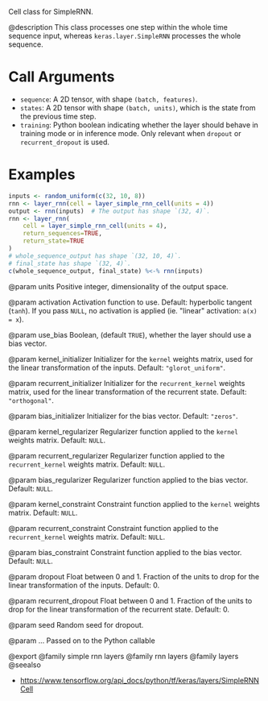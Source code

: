 Cell class for SimpleRNN.

@description
This class processes one step within the whole time sequence input, whereas
`keras.layer.SimpleRNN` processes the whole sequence.

# Call Arguments
- `sequence`: A 2D tensor, with shape `(batch, features)`.
- `states`: A 2D tensor with shape `(batch, units)`, which is the state
    from the previous time step.
- `training`: Python boolean indicating whether the layer should behave in
    training mode or in inference mode. Only relevant when `dropout` or
    `recurrent_dropout` is used.

# Examples

```r
inputs <- random_uniform(c(32, 10, 8))
rnn <- layer_rnn(cell = layer_simple_rnn_cell(units = 4))
output <- rnn(inputs)  # The output has shape `(32, 4)`.
rnn <- layer_rnn(
    cell = layer_simple_rnn_cell(units = 4),
    return_sequences=TRUE,
    return_state=TRUE
)
# whole_sequence_output has shape `(32, 10, 4)`.
# final_state has shape `(32, 4)`.
c(whole_sequence_output, final_state) %<-% rnn(inputs)
```

@param units
Positive integer, dimensionality of the output space.

@param activation
Activation function to use.
Default: hyperbolic tangent (`tanh`).
If you pass `NULL`, no activation is applied
(ie. "linear" activation: `a(x) = x`).

@param use_bias
Boolean, (default `TRUE`), whether the layer
should use a bias vector.

@param kernel_initializer
Initializer for the `kernel` weights matrix,
used for the linear transformation of the inputs. Default:
`"glorot_uniform"`.

@param recurrent_initializer
Initializer for the `recurrent_kernel`
weights matrix, used for the linear transformation
of the recurrent state. Default: `"orthogonal"`.

@param bias_initializer
Initializer for the bias vector. Default: `"zeros"`.

@param kernel_regularizer
Regularizer function applied to the `kernel` weights
matrix. Default: `NULL`.

@param recurrent_regularizer
Regularizer function applied to the
`recurrent_kernel` weights matrix. Default: `NULL`.

@param bias_regularizer
Regularizer function applied to the bias vector.
Default: `NULL`.

@param kernel_constraint
Constraint function applied to the `kernel` weights
matrix. Default: `NULL`.

@param recurrent_constraint
Constraint function applied to the
`recurrent_kernel` weights matrix. Default: `NULL`.

@param bias_constraint
Constraint function applied to the bias vector.
Default: `NULL`.

@param dropout
Float between 0 and 1. Fraction of the units to drop for the
linear transformation of the inputs. Default: 0.

@param recurrent_dropout
Float between 0 and 1. Fraction of the units to drop
for the linear transformation of the recurrent state. Default: 0.

@param seed
Random seed for dropout.

@param ...
Passed on to the Python callable

@export
@family simple rnn layers
@family rnn layers
@family layers
@seealso
+ <https://www.tensorflow.org/api_docs/python/tf/keras/layers/SimpleRNNCell>

